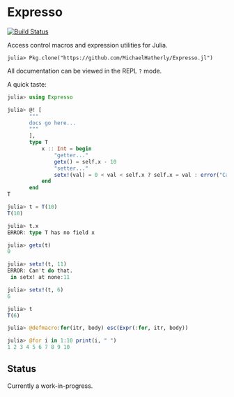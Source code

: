 # Expresso

[![Build Status](https://travis-ci.org/MichaelHatherly/Expresso.jl.svg?branch=master)](https://travis-ci.org/MichaelHatherly/Expresso.jl)

Access control macros and expression utilities for Julia.

    julia> Pkg.clone("https://github.com/MichaelHatherly/Expresso.jl")

All documentation can be viewed in the REPL ``?`` mode.

A quick taste:

```julia
julia> using Expresso

julia> @! [
       """
       docs go here...
       """
       ],
       type T
           x :: Int = begin
               "getter..."
               getx() = self.x - 10
               "setter..."
               setx!(val) = 0 < val < self.x ? self.x = val : error("Can't do that.")
           end
       end
T

julia> t = T(10)
T(10)

julia> t.x
ERROR: type T has no field x

julia> getx(t)
0

julia> setx!(t, 11)
ERROR: Can't do that.
 in setx! at none:11

julia> setx!(t, 6)
6

julia> t
T(6)

julia> @defmacro:for(itr, body) esc(Expr(:for, itr, body))

julia> @for i in 1:10 print(i, " ")
1 2 3 4 5 6 7 8 9 10
```

## Status

Currently a work-in-progress.
